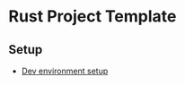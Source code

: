 # Rust Project Template

## Setup

- [Dev environment setup][DevEnvSetup]

[DevEnvSetup]: ./docs/dev_env_setup.md
